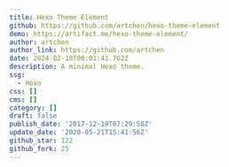 ```yaml
---
title: Hexo Theme Element
github: https://github.com/artchen/hexo-theme-element
demo: https://artifact.me/hexo-theme-element/
author: artchen
author_link: https://github.com/artchen
date: 2024-02-18T06:01:41.762Z
description: A minimal Hexo theme.
ssg:
  - Hexo
css: []
cms: []
category: []
draft: false
publish_date: '2017-12-19T07:29:58Z'
update_date: '2020-05-21T15:41:56Z'
github_star: 122
github_fork: 25
---
```

